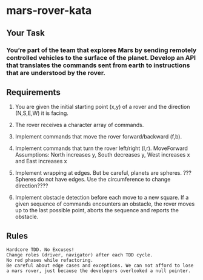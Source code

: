 # mars-rover-kata
## Your Task

### You’re part of the team that explores Mars by sending remotely controlled vehicles to the surface of the planet. Develop an API that translates the commands sent from earth to instructions that are understood by the rover.
## Requirements

1. You are given the initial starting point (x,y) of a rover and the direction (N,S,E,W) it is facing.
2. The rover receives a character array of commands.
3. Implement commands that move the rover forward/backward (f,b).
4. Implement commands that turn the rover left/right (l,r).
MoveForward Assumptions: North increases y, South decreases y, West increases x and East increases x
5. Implement wrapping at edges. But be careful, planets are spheres.
???Spheres do not have edges. Use the circumference to change direction????

6. Implement obstacle detection before each move to a new square. If a given sequence of commands encounters an obstacle, the rover moves up to the last possible point, aborts the sequence and reports the obstacle.

## Rules

    Hardcore TDD. No Excuses!
    Change roles (driver, navigator) after each TDD cycle.
    No red phases while refactoring.
    Be careful about edge cases and exceptions. We can not afford to lose a mars rover, just because the developers overlooked a null pointer.
